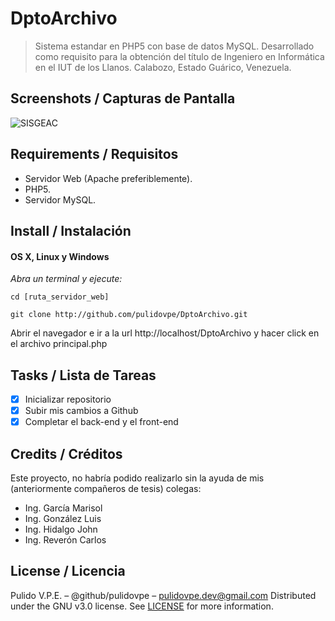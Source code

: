 # DptoArchivo
> Sistema estandar en PHP5 con base de datos MySQL.
> Desarrollado como requisito para la obtención del título de Ingeniero en Informática
> en el IUT de los Llanos. Calabozo, Estado Guárico, Venezuela.

## Screenshots / Capturas de Pantalla
![SISGEAC](https://lh3.googleusercontent.com/_951H6n1Y4sYV-6xVxKKkMR72uOm6PmK6XQGPNpt0JQUb9oDncjaqUa8HVMKMw20lxC0zki6iVqf=s600)

## Requirements / Requisitos
- Servidor Web (Apache preferiblemente).
- PHP5.
- Servidor MySQL.

## Install / Instalación
#### OS X, Linux y Windows
*Abra un terminal y ejecute:*
```Shell
cd [ruta_servidor_web]

git clone http://github.com/pulidovpe/DptoArchivo.git
```
Abrir el navegador e ir a la url http://localhost/DptoArchivo y hacer click en el archivo principal.php

## Tasks / Lista de Tareas
- [x] Inicializar repositorio
- [x] Subir mis cambios a Github
- [x] Completar el back-end y el front-end

## Credits / Créditos
Este proyecto, no habría podido realizarlo sin la ayuda de mis 
(anteriormente compañeros de tesis) colegas:
- Ing. García Marisol
- Ing. González Luis
- Ing. Hidalgo John
- Ing. Reverón Carlos

## License / Licencia
Pulido V.P.E. – @github/pulidovpe – pulidovpe.dev@gmail.com
Distributed under the GNU v3.0 license. See [LICENSE](LICENSE) for more information.
